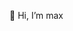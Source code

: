 👋 Hi, I’m max

<!---
tinvol/tinvol is a ✨ special ✨ repository because its `README.md` (this file) appears on your GitHub profile.
You can click the Preview link to take a look at your changes.
--->
